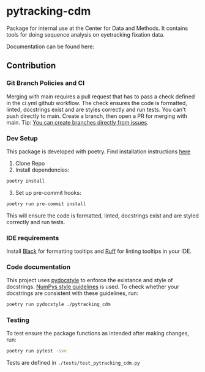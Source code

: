 # pytracking-cdm
Package for internal use at the Center for Data and Methods. It contains tools for doing sequence analysis on eyetracking fixation data.

Documentation can be found here: 

## Contribution

### Git Branch Policies and CI
Merging with main requires a pull request that has to pass a check defined in the ci.yml github workflow. The check ensures the code is formatted, linted, docstrings exist and are styles correctly and run tests. You can't push directly to main. Create a branch, then open a PR for merging with main. Tip: [You can create branches directly from issues](https://docs.github.com/en/issues/tracking-your-work-with-issues/creating-a-branch-for-an-issue).  

### Dev Setup

This package is developed with poetry. Find installation instructions [here](https://python-poetry.org/docs/)
1. Clone Repo
2. Install dependencies: 
```bash
poetry install
```
3. Set up pre-commit hooks:
```bash
poetry run pre-commit install
```
This will ensure the code is formatted, linted, docstrings exist and are styled correctly and run tests. 

### IDE requirements
Install [Black](https://github.com/psf/black) for formatting tooltips and [Ruff](https://github.com/charliermarsh/ruff) for linting tooltips in your IDE.

### Code documentation
This project uses [pydocstyle](https://github.com/PyCQA/pydocstyle) to enforce the existance and style of docstrings. [NumPys style guidelines](https://numpydoc.readthedocs.io/en/latest/format.html#docstring-standard) is used. To check whether your docstrings are consistent with these guidelines, run:
```bash
poetry run pydocstyle ./pytracking_cdm
```

### Testing 
To test ensure the package functions as intended after making changes, run:
```bash
poetry run pytest -svv     
```
Tests are defined in `./tests/test_pytracking_cdm.py`


